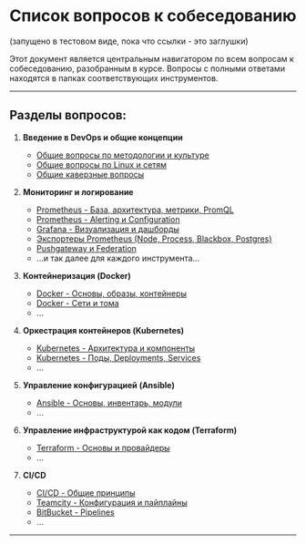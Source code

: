 # Список вопросов к собеседованию
(запущено в тестовом виде, пока что ссылки - это заглушки) 

Этот документ является центральным навигатором по всем вопросам к собеседованию, разобранным в курсе. Вопросы с полными ответами находятся в папках соответствующих инструментов.

---

## Разделы вопросов:

1.  **Введение в DevOps и общие концепции**
    * [Общие вопросы по методологии и культуре](./general-interview-questions/devops_culture.md)
    * [Общие вопросы по Linux и сетям](./general-interview-questions/linux_networking.md)
    * [Общие каверзные вопросы](./general-interview-questions/trick_questions_general.md)

2.  **Мониторинг и логирование**
    * [Prometheus - База, архитектура, метрики, PromQL](../Prometheus/interview-questions/prometheus_basics_metrics.md)
    * [Prometheus - Alerting и Configuration](../Prometheus/interview-questions/prometheus_alerting_config.md)
    * [Grafana - Визуализация и дашборды](../Grafana/interview-questions/grafana.md)
    * [Экспортеры Prometheus (Node, Process, Blackbox, Postgres)](../Prometheus/interview-questions/exporters.md)
    * [Pushgateway и Federation](../Prometheus/interview-questions/pushgateway_federation.md)
    * ...и так далее для каждого инструмента...

3.  **Контейнеризация (Docker)**
    * [Docker - Основы, образы, контейнеры](../Docker/interview-questions/docker_basics.md)
    * [Docker - Сети и тома](../Docker/interview-questions/docker_networking_volumes.md)
    * ...

4.  **Оркестрация контейнеров (Kubernetes)**
    * [Kubernetes - Архитектура и компоненты](../Kubernetes/interview-questions/kubernetes_architecture.md)
    * [Kubernetes - Поды, Deployments, Services](../Kubernetes/interview-questions/kubernetes_objects1.md)
    * ...

5.  **Управление конфигурацией (Ansible)**
    * [Ansible - Основы, инвентарь, модули](../Ansible/interview-questions/ansible_basics.md)
    * ...

6.  **Управление инфраструктурой как кодом (Terraform)**
    * [Terraform - Основы и провайдеры](../Terraform/interview-questions/terraform_basics.md)
    * ...

7.  **CI/CD**
    * [CI/CD - Общие принципы](../CI-CD/general_principles.md)
    * [Teamcity - Конфигурация и пайплайны](../CI-CD/Teamcity/interview_questions.md)
    * [BitBucket - Pipelines](../CI-CD/Bitbucket/interview_questions.md)
    * ...

---
